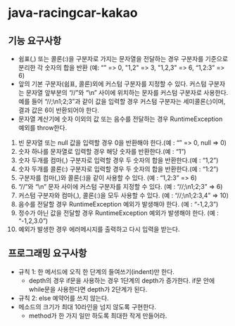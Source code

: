 # java-racingcar-kakao

## 기능 요구사항
- 쉼표(,) 또는 콜론(:)을 구분자로 가지는 문자열을 전달하는 경우 구분자를 기준으로 분리한 각 숫자의 합을 반환 (예: “” => 0, "1,2" => 3, "1,2,3" => 6, “1,2:3” => 6)
- 앞의 기본 구분자(쉼표, 콜론)외에 커스텀 구분자를 지정할 수 있다. 커스텀 구분자는 문자열 앞부분의 “//”와 “\n” 사이에 위치하는 문자를 커스텀 구분자로 사용한다. 예를 들어 “//;\n1;2;3”과 같이 값을 입력할 경우 커스텀 구분자는 세미콜론(;)이며, 결과 값은 6이 반환되어야 한다.
- 문자열 계산기에 숫자 이외의 값 또는 음수를 전달하는 경우 RuntimeException 예외를 throw한다.

1. 빈 문자열 또는 null 값을 입력할 경우 0을 반환해야 한다.(예 : “” => 0, null => 0)
2. 숫자 하나를 문자열로 입력할 경우 해당 숫자를 반환한다.(예 : “1”)
3. 숫자 두개를 컴마(,) 구분자로 입력할 경우 두 숫자의 합을 반환한다.(예 : “1,2”)
4. 숫자 두개를 콜론(:) 구분자로 입력할 경우 두 숫자의 합을 반환한다.(예 : “1:2”)
5. 구분자를 컴마(,)와 콜론(:)을 같이 사용할 수 있다. (예 : “1,2:3” => 6)
6. “//”와 “\n” 문자 사이에 커스텀 구분자를 지정할 수 있다. (예 : “//;\n1;2;3” => 6)
7. 커스텀 구분자와 컴마(,), 콜론(:)을 모두 사용할 수 있다. (예 : “//;\n1;2:3,4” => 10)
8. 음수를 전달할 경우 RuntimeException 예외가 발생해야 한다. (예 : “-1,2,3”)
9. 정수가 아닌 값을 전달할 경우 RuntimeException 예외가 발생해야 한다. (예 : “-1,2,3.0”)
10. 예외가 발생한 경우 에러메시지를 출력하고 다시 입력을 받는다.

## 프로그래밍 요구사항
- 규칙 1: 한 메서드에 오직 한 단계의 들여쓰기(indent)만 한다.
  - depth의 경우 if문을 사용하는 경우 1단계의 depth가 증가한다. if문 안에 while문을 사용한다면 depth가 2단계가 된다.
- 규칙 2: else 예약어를 쓰지 않는다.
- 메소드의 크기가 최대 10라인을 넘지 않도록 구현한다. 
  - method가 한 가지 일만 하도록 최대한 작게 만들어라.
